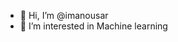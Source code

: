 - 👋 Hi, I’m @imanousar
- 👀 I’m interested in Machine learning

<!---
imanousar/imanousar is a ✨ special ✨ repository because its `README.md` (this file) appears on your GitHub profile.
You can click the Preview link to take a look at your changes.
--->
